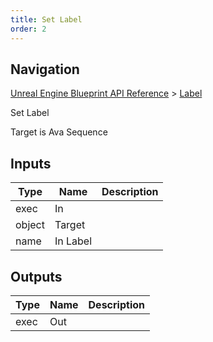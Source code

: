 ```yaml
---
title: Set Label
order: 2
---
```

## Navigation

[Unreal Engine Blueprint API Reference](https://dev.epicgames.com/documentation/en-us/unreal-engine/BlueprintAPI) > [Label](https://dev.epicgames.com/documentation/en-us/unreal-engine/BlueprintAPI/Label)

Set Label

Target is Ava Sequence

## Inputs

| Type | Name | Description |
| --- | --- | --- |
| exec | In |  |
| object | Target |  |
| name | In Label |  |

## Outputs

| Type | Name | Description |
| --- | --- | --- |
| exec | Out |  |

